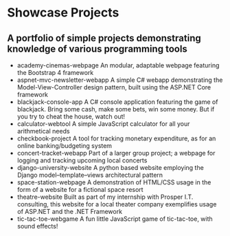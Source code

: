 # Showcase Projects
A portfolio of simple projects demonstrating knowledge of various programming tools
------------------
* academy-cinemas-webpage
	An modular, adaptable webpage featuring the Bootstrap 4 framework
* aspnet-mvc-newsletter-webapp
	A simple C# webapp demonstrating the Model-View-Controller design pattern, built using the ASP.NET Core framework
* blackjack-console-app
	A C# console application featuring the game of blackjack. Bring some cash, make some bets, win some money. But if you try to cheat the house, watch out!
* calculator-webtool
	A simple JavaScript calculator for all your arithmetical needs
* checkbook-project
	A tool for tracking monetary expenditure, as for an online banking/budgeting system
* concert-tracket-webapp
	Part of a larger group project; a webpage for logging and tracking upcoming local concerts
* django-university-website
	A python based website employing the Django model–template–views architectural pattern
* space-station-webpage
	A demonstration of HTML/CSS usage in the form of a website for a fictional space resort
* theatre-website
	Built as part of my internship with Prosper I.T. consulting, this website for a local theater company exemplifies usage of ASP.NET and the .NET Framework
* tic-tac-toe-webgame
	A fun little JavaScript game of tic-tac-toe, with sound effects!
